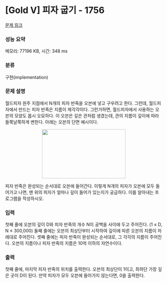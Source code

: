 # [Gold V] 피자 굽기 - 1756 

[문제 링크](https://www.acmicpc.net/problem/1756) 

### 성능 요약

메모리: 77196 KB, 시간: 348 ms

### 분류

구현(implementation)

### 문제 설명

<p>월드피자 원주 지점에서 N개의 피자 반죽을 오븐에 넣고 구우려고 한다. 그런데, 월드피자에서 만드는 피자 반죽은 지름이 제각각이다. 그런가하면, 월드피자에서 사용하는 오븐의 모양도 몹시 오묘하다. 이 오븐은 깊은 관처럼 생겼는데, 관의 지름이 깊이에 따라 들쭉날쭉하게 변한다. 아래는 오븐의 단면 예시이다.</p>

<p style="text-align: center;"><img alt="" src="https://onlinejudgeimages.s3-ap-northeast-1.amazonaws.com/upload/201006/pizz1.PNG" style="height:157px; width:268px"></p>

<p>피자 반죽은 완성되는 순서대로 오븐에 들어간다. 이렇게 N개의 피자가 오븐에 모두 들어가고 나면, 맨 위의 피자가 얼마나 깊이 들어가 있는지가 궁금하다. 이를 알아내는 프로그램을 작성하시오.</p>

### 입력 

 <p>첫째 줄에 오븐의 깊이 D와 피자 반죽의 개수 N이 공백을 사이에 두고 주어진다. (1 ≤ D, N ≤ 300,000) 둘째 줄에는 오븐의 최상단부터 시작하여 깊이에 따른 오븐의 지름이 차례대로 주어진다. 셋째 줄에는 피자 반죽이 완성되는 순서대로, 그 각각의 지름이 주어진다. 오븐의 지름이나 피자 반죽의 지름은 10억 이하의 자연수이다.</p>

### 출력 

 <p>첫째 줄에, 마지막 피자 반죽의 위치를 출력한다. 오븐의 최상단이 1이고, 최하단 가장 깊은 곳이 D이 된다. 만약 피자가 모두 오븐에 들어가지 않는다면, 0을 출력한다.</p>

